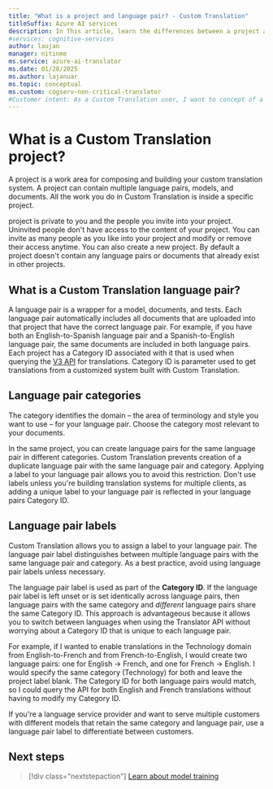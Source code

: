 ```yaml
---
title: "What is a project and language pair? - Custom Translation"
titleSuffix: Azure AI services
description: In This article, learn the differences between a project and a project as well as project categories and labels for the Custom Translation service.
#services: cognitive-services
author: laujan
manager: nitinme
ms.service: azure-ai-translator
ms.date: 01/28/2025
ms.author: lajanuar
ms.topic: conceptual
ms.custom: cogserv-non-critical-translator
#Customer intent: As a Custom Translation user, I want to concept of a project, so that I can use it efficiently.
---
```

# What is a Custom Translation project?

A project is a work area for composing and building your custom translation system. A project can contain multiple language pairs, models, and documents. All the work you do in Custom Translation is inside a specific project.

project is private to you and the people you invite into your project. Uninvited people don't have access to the content of your project. You can invite as many people as you like into your project and modify or remove their access anytime. You can also create a new project. By default a project doesn't contain any language pairs or documents that already exist in other projects.

## What is a Custom Translation language pair?

A language pair is a wrapper for a model, documents, and tests. Each language pair automatically includes all documents that are uploaded into that project that
have the correct language pair. For example, if you have both an English-to-Spanish language pair and a Spanish-to-English language pair, the same documents are
included in both language pairs. Each project has a Category ID associated with it that is used when querying the [V3 API](../../reference/v3-0-translate.md?tabs=curl) for translations. Category ID is parameter used to get translations from a customized system built with Custom Translation.

## Language pair categories

The category identifies the domain – the area of terminology and style you want to use – for your language pair. Choose the category most relevant to your documents. 

In the same project, you can create language pairs for the same language pair in different categories. Custom Translation prevents creation of a duplicate language pair with the same language pair and category. Applying a label to your language pair allows you to avoid this restriction. Don't use labels unless you're building translation systems for multiple clients, as adding a unique label to your language pair is reflected in your language pairs Category ID.

## Language pair labels

Custom Translation allows you to assign a label to your language pair. The language pair label distinguishes between multiple language pairs with the same language
pair and category. As a best practice, avoid using language pair labels unless necessary.

The language pair label is used as part of the **Category ID**. If the language pair label is left unset or is set identically across language pairs, then language pairs with the same category and *different* language pairs share the same Category ID. This approach is advantageous because it allows you to switch between languages when using the  Translator API without worrying about a Category ID that is unique to each language pair.

For example, if I wanted to enable translations in the Technology domain from English-to-French and from French-to-English, I would create two
language pairs: one for English -\> French, and one for French -\> English. I would specify the same category (Technology) for both and leave the project label
blank. The Category ID for both language pairs would match, so I could query the API for both English and French translations without having to modify my Category ID.

If you're a language service provider and want to serve multiple customers with different models that retain the same category and language pair, use a language pair label to differentiate between customers.

## Next steps

> [!div class="nextstepaction"]
> [Learn about model training](../how-to-custom-translation-train-model.md)
